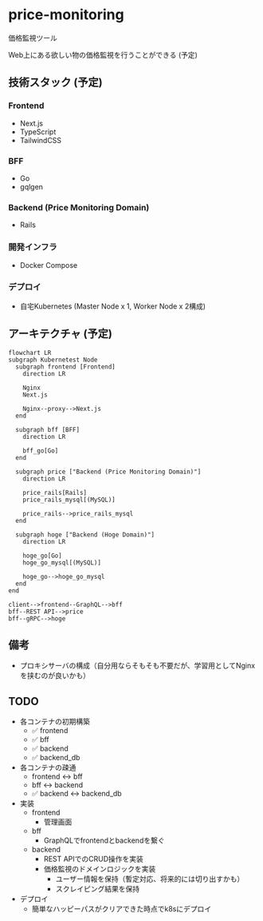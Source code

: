 # price-monitoring

価格監視ツール

Web上にある欲しい物の価格監視を行うことができる (予定)

## 技術スタック (予定)

### Frontend

- Next.js
- TypeScript
- TailwindCSS

### BFF

- Go
- gqlgen

### Backend (Price Monitoring Domain)

- Rails

### 開発インフラ

- Docker Compose

### デプロイ

- 自宅Kubernetes (Master Node x 1, Worker Node x 2構成)

## アーキテクチャ (予定)

```mermaid
flowchart LR
subgraph Kubernetest Node
  subgraph frontend [Frontend]
    direction LR

    Nginx
    Next.js

    Nginx--proxy-->Next.js
  end

  subgraph bff [BFF]
    direction LR

    bff_go[Go]
  end

  subgraph price ["Backend (Price Monitoring Domain)"]
    direction LR

    price_rails[Rails]
    price_rails_mysql[(MySQL)]

    price_rails-->price_rails_mysql
  end

  subgraph hoge ["Backend (Hoge Domain)"]
    direction LR

    hoge_go[Go]
    hoge_go_mysql[(MySQL)]

    hoge_go-->hoge_go_mysql
  end
end

client-->frontend--GraphQL-->bff
bff--REST API-->price
bff--gRPC-->hoge
```

## 備考

- プロキシサーバの構成（自分用ならそもそも不要だが、学習用としてNginxを挟むのが良いかも）

## TODO

- 各コンテナの初期構築
  - ✅ frontend
  - ✅ bff
  - ✅ backend
  - ✅ backend_db
- 各コンテナの疎通
  - frontend <-> bff
  - bff <-> backend
  - ✅ backend <-> backend_db
- 実装
  - frontend
    - 管理画面
  - bff
    - GraphQLでfrontendとbackendを繋ぐ
  - backend
    - REST APIでのCRUD操作を実装
    - 価格監視のドメインロジックを実装
      - ユーザー情報を保持（暫定対応、将来的には切り出すかも）
      - スクレイピング結果を保持
- デプロイ
  - 簡単なハッピーパスがクリアできた時点でk8sにデプロイ
